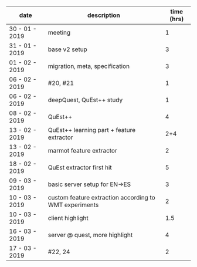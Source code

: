 | date | description | time (hrs) |
| ---- | ----------- | ---------- |
| 30 - 01 - 2019 | meeting | 1 |
| 31 - 01 - 2019 | base v2 setup | 3 |
| 01 - 02 - 2019 | migration, meta, specification | 3 |
| 06 - 02 - 2019 | #20, #21 | 1 |
| 06 - 02 - 2019 | deepQuest, QuEst++ study | 1 |
| 08 - 02 - 2019 | QuEst++ | 4 |
| 13 - 02 - 2019 | QuEst++ learning part + feature extractor | 2+4 |
| 13 - 02 - 2019 | marmot feature extractor| 2 |
| 18 - 02 - 2019 | QuEst extractor first hit | 5 |
| 09 - 03 - 2019 | basic server setup for EN->ES | 3 |
| 10 - 03 - 2019 | custom feature extraction according to WMT experiments | 2 |
| 10 - 03 - 2019 | client highlight | 1.5 |
| 16 - 03 - 2019 | server @ quest, more highlight | 4 |
| 17 - 03 - 2019 | #22, 24 | 2 |